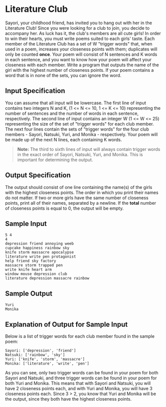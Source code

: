 # Literature Club
Sayori, your childhood friend, has invited you to hang out with her in the Literature Club! Since you were looking for a club to join, you decide to accompany her. As luck has it, the club's members are all cute girls! In order to win their hearts, you must write poems suited to each girls' taste. Each member of the Literature Club has a set of W "trigger words" that, when used in a poem, increases your closeness points with them; duplicates will only be counted **once**. Your poem will consist of N sentences and K words in each sentence, and you want to know how your poem will affect your closeness with each member. Write a program that outputs the name of the girl with the highest number of closeness points. If your poem contains a word that is in none of the sets, you can ignore the word.

## Input Specification
You can assume that all input will be lowercase.
The first line of input contains two integers N and K, (1 <= N <= 10, 1 <= K <= 10) representing the number of sentences and the number of words in each sentence, respectively.
The second line of input contains an integer W (1 <= W <= 25) representing the size of the set of "trigger words" for each club member.
The next four lines contain the sets of "trigger words" for the four club members - Sayori, Natsuki, Yuri, and Monika - respectively.
Your poem will be made up of the next N lines, each containing K words.

> **Note:** The third to sixth lines of input will always contain trigger words in the exact order of Sayori, Natsuki, Yuri, and Monika. This is important for determining the output.

## Output Specification
The output should consist of one line containing the name(s) of the girls with the highest closeness points. The order in which you print their names do not matter. If two or more girls have the same number of closeness points, print all of their names, separated by a newline. If the **total** number of closeness points is equal to 0, the output will be empty.

## Sample Input
```
5 4
4
depression friend annoying weeb
cupcake happiness rainbow sky
knife storm massacre apocalypse
literature write pen protagonist
help friend sky factory
massacre storm trapped pen
write knife heart arm
window mouse depression club
literature depression massacre rainbow
```

## Sample Output
```
Yuri
Monika
```

## Explanation of Output for Sample Input
Below is a list of trigger words for each club member found in the sample poem:
```
Sayori: ['depression', 'friend']
Natsuki: ['rainbow', 'sky']
Yuri: ['knife', 'storm', 'massacre']
Monika: ['literature', 'write', 'pen']
```
As you can see, only two trigger words can be found in your poem for both Sayori and Natsuki, and three trigger words can be found in your poem for both Yuri and Monika. This means that with Sayori and Natsuki, you will have 2 closeness points each, and with Yuri and Monika, you will have 3 closeness points each. Since 3 > 2, you know that Yuri and Monika will be the output, since they both have the highest closeness points.
